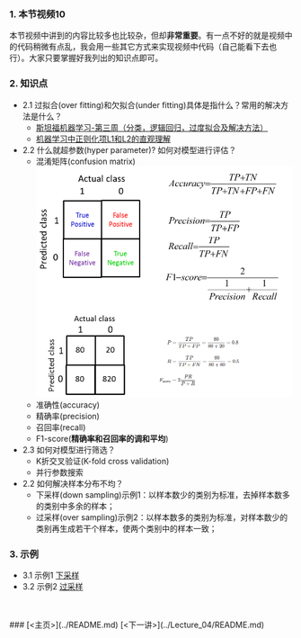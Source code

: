 ### 1. 本节视频10
本节视频中讲到的内容比较多也比较杂，但却**非常重要**。有一点不好的就是视频中的代码稍微有点乱，我会用一些其它方式来实现视频中代码（自己能看下去也行）。大家只要掌握好我列出的知识点即可。
### 2. 知识点
- 2.1 过拟合(over fitting)和欠拟合(under fitting)具体是指什么？常用的解决方法是什么？
    - [斯坦福机器学习-第三周（分类，逻辑回归，过度拟合及解决方法）](https://blog.csdn.net/The_lastest/article/details/73349592)
    - [机器学习中正则化项L1和L2的直观理解](https://blog.csdn.net/jinping_shi/article/details/52433975)
- 2.2 什么就超参数(hyper parameter)? 如何对模型进行评估？ 
    - 混淆矩阵(confusion matrix)
    ![03](./data/04.png)
    - 准确性(accuracy)
    - 精确率(precision)
    - 召回率(recall)
    - F1-score(**精确率和召回率的调和平均**)
- 2.3 如何对模型进行筛选？
    - K折交叉验证(K-fold cross validation)
    - 并行参数搜索
- 2.2 如何解决样本分布不均？
    - 下采样(down sampling)示例1：以样本数少的类别为标准，去掉样本数多的类别中多余的样本；
    - 过采样(over sampling)示例2：以样本数多的类别为标准，对样本数少的类别再生成若干个样本，使两个类别中的样本一致；
 ### 3. 示例 
 - 3.1 示例1 [下采样](ex1.py)   
 - 3.2 示例2 [过采样](ex2.py)
 <br>
<br>
 ### [<主页>](../README.md) [<下一讲>](../Lecture_04/README.md)   